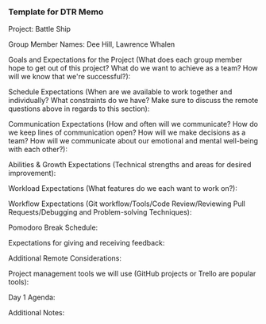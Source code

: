 ### Template for DTR Memo

Project: Battle Ship

Group Member Names: Dee Hill, Lawrence Whalen

Goals and Expectations for the Project (What does each group member hope to get out of this project? What do we want to achieve as a team? How will we know that we're successful?):

Schedule Expectations (When are we available to work together and individually? What constraints do we have? Make sure to discuss the remote questions above in regards to this section):

Communication Expectations (How and often will we communicate? How do we keep lines of communication open? How will we make decisions as a team? How will we communicate about our emotional and mental well-being with each other?):

Abilities & Growth Expectations (Technical strengths and areas for desired improvement):

Workload Expectations (What features do we each want to work on?):

Workflow Expectations (Git workflow/Tools/Code Review/Reviewing Pull Requests/Debugging and Problem-solving Techniques):
 
Pomodoro Break Schedule:

Expectations for giving and receiving feedback:
 
Additional Remote Considerations:
 
Project management tools we will use (GitHub projects or Trello are popular tools):


Day 1 Agenda:

Additional Notes:
